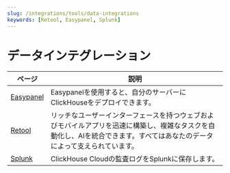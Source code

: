 ```yaml
---
slug: /integrations/tools/data-integrations
keywords: [Retool, Easypanel, Splunk]
---
```



# データインテグレーション

| ページ      | 説明                                                                                                                   |
|-----------|----------------------------------------------------------------------------------------------------------------------|
| [Easypanel](/integrations/easypanel) | Easypanelを使用すると、自分のサーバーにClickHouseをデプロイできます。                                            |
| [Retool](/integrations/retool)    | リッチなユーザーインターフェースを持つウェブおよびモバイルアプリを迅速に構築し、複雑なタスクを自動化し、AIを統合できます。すべてはあなたのデータによって支えられています。 |
| [Splunk](/integrations/audit-splunk)     | ClickHouse Cloudの監査ログをSplunkに保存します。                                                                        |
